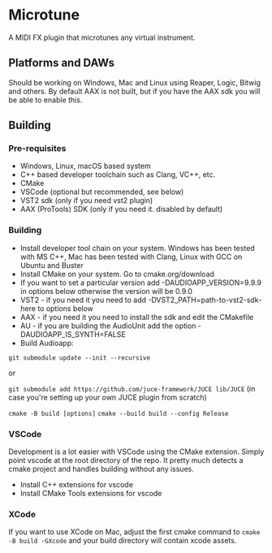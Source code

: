 # Microtune

A MIDI FX plugin that microtunes any virtual instrument.

## Platforms and DAWs
Should be working on Windows, Mac and Linux using Reaper, Logic, Bitwig and others.
By default AAX is not built, but if you have the AAX sdk you will be able to enable this.

## Building
### Pre-requisites
- Windows, Linux, macOS based system
- C++ based developer toolchain such as Clang, VC++, etc.
- CMake
- VSCode (optional but recommended, see below)
- VST2 sdk (only if you need vst2 plugin)
- AAX (ProTools) SDK (only if you need it. disabled by default)

### Building
- Install developer tool chain on your system. Windows has been tested with MS C++, Mac has been tested with Clang, Linux with GCC on Ubuntu and Buster
- Install CMake on your system. Go to cmake.org/download
- If you want to set a particular version add -DAUDIOAPP_VERSION=9.9.9 in options below otherwise the version will be 0.9.0 
- VST2 - if you need it you need to add -DVST2_PATH=path-to-vst2-sdk-here to options below
- AAX - if you need it you need to install the sdk and edit the CMakefile
- AU - if you are building the AudioUnit add the option -DAUDIOAPP_IS_SYNTH=FALSE
- Build Audioapp:


`git submodule update --init --recursive`

or

`git submodule add https://github.com/juce-framework/JUCE lib/JUCE`
(in case you're setting up your own JUCE plugin from scratch)

`cmake -B build [options]`
`cmake --build build --config Release`


### VSCode
Development is a lot easier with VSCode using the CMake extension. Simply point vscode at the root directory of the repo. It pretty much detects a cmake project and handles building without any issues.
- Install C++ extensions for vscode
- Install CMake Tools extensions for vscode

### XCode
If you want to use XCode on Mac, adjust the first cmake command to `cmake -B build -GXcode` and your build directory will contain xcode assets.